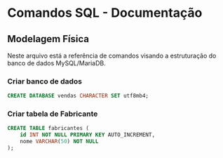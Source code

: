 # Comandos SQL - Documentação

## Modelagem Física
Neste arquivo está a referência de comandos visando a estruturação do banco de dados MySQL/MariaDB.

### Criar banco de dados 

``` sql
CREATE DATABASE vendas CHARACTER SET utf8mb4;
```

### Criar tabela de Fabricante
``` sql
CREATE TABLE fabricantes (
    id INT NOT NULL PRIMARY KEY AUTO_INCREMENT, 
    nome VARCHAR(50) NOT NULL
);
```
